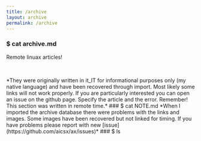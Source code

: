 ```yaml
---
title: /archive
layout: archive
permalink: /archive
---
```

### $ cat archive.md
Remote linuax articles! 
<p>&nbsp;</p>
*They were originally written in it_IT for informational purposes only (my native language) and have been recovered through import. Most likely some links will not work properly. If you are particularly interested you can open an issue on the github page. Specify the article and the error. Remember! This section was written in remote time.*
### $ cat NOTE.md
*When I imported the archive database there were problems with the links and images. Some images have been recovered but not linked for timing. If you have problems please report with new [issue](https://github.com/aicsx/ax/issues)*
### $ ls
